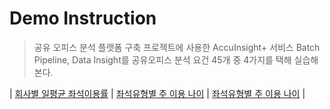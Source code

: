 # Demo Instruction
> 공유 오피스 분석 플랫폼 구축 프로젝트에 사용한 AccuInsight+ 서비스 Batch Pipeline, Data Insight를 공유오피스 분석 요건 45개 중 4가지를 택해 실습해본다.
  
| [회사별 일평균 좌석이용률](scenario_1.md) | [좌석유형별 주 이용 나이](scenario_2.md) | [좌석유형별 주 이용 나이](scenario_3.md) |
